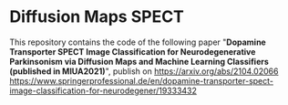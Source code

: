 # Diffusion Maps SPECT

This repository contains the code of the following paper "**Dopamine Transporter SPECT Image Classification for Neurodegenerative Parkinsonism via Diffusion Maps and Machine Learning Classifiers (published in MIUA2021)**", publish on https://arxiv.org/abs/2104.02066 https://www.springerprofessional.de/en/dopamine-transporter-spect-image-classification-for-neurodegener/19333432
